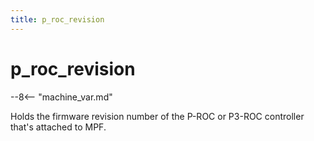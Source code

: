 ```yaml
---
title: p_roc_revision
---
```


# p_roc_revision


--8<-- "machine_var.md"

Holds the firmware revision number of the P-ROC or P3-ROC controller
that's attached to MPF.
